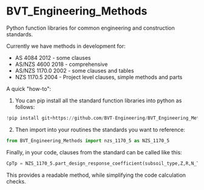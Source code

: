 # BVT_Engineering_Methods
Python function libraries for common engineering and construction standards.

Currently we have methods in development for:
- AS 4084 2012 - some clauses
- AS/NZS 4600 2018 - comprehensive
- AS/NZS 1170.0 2002 - some clauses and tables
- NZS 1170.5 2004 - Project level clauses, simple methods and parts

A quick "how-to":

1. You can pip install all the standard function libraries into python as follows:
```python
!pip install git+https://github.com/BVT-Engineering/BVT_Engineering_Methods.git
```
2. Then import into your routines the standards you want to reference:
```python
from BVT_Engineering_Methods import nzs_1170_5 as NZS_1170_5
```
Finally, in your code, clauses from the standard can be called like this:
```python
CpTp = NZS_1170_5.part_design_response_coefficient(subsoil_type,Z,R,N_TD,C_Hi,CiTp)
```
This provides a readable method, while simplifying the code calculation checks.
